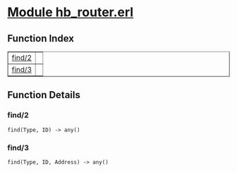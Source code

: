 # [Module hb_router.erl](https://github.com/permaweb/HyperBEAM/blob/main/src/hb_router.erl)




<a name="index"></a>

## Function Index ##


<table width="100%" border="1" cellspacing="0" cellpadding="2" summary="function index"><tr><td valign="top"><a href="#find-2">find/2</a></td><td></td></tr><tr><td valign="top"><a href="#find-3">find/3</a></td><td></td></tr></table>


<a name="functions"></a>

## Function Details ##

<a name="find-2"></a>

### find/2 ###

`find(Type, ID) -> any()`

<a name="find-3"></a>

### find/3 ###

`find(Type, ID, Address) -> any()`

